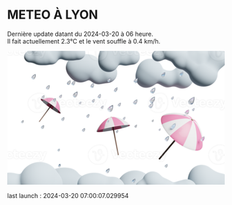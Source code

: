 # METEO À LYON

Dernière update datant du 2024-03-20 à 06 heure.  
Il fait actuellement 2.3°C et le vent souffle à 0.4 km/h.      

![](./.github/rain.png)

last launch : 2024-03-20 07:00:07.029954
